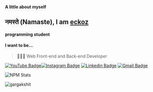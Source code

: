 #### A little about myself

## नमस्ते (Namaste), I am [eckoz](http://eckoz.xyz/?=github)

#### programming student

#### I want to be...

> 👨🏻‍💻 Web Front-end and Back-end Developer

[![YouTube Badge](https://img.shields.io/badge/-@eckoz%20144-c4302b?style=flat-square&labelColor=c4302b&logo=youtube&logoColor=white&link=https://www.youtube.com/channel/UCZ4o7b09PQZfpSH9xf45g6g)](https://www.youtube.com/channel/UCZ4o7b09PQZfpSH9xf45g6g)[![Instagram Badge](https://img.shields.io/badge/-@eckoz144-F44747?style=flat-square&labelColor=F44747&logo=instagram&logoColor=white&link=https://instagram.com/eckoz144/)](https://instagram.com/eckoz144) [![Linkedin Badge](https://img.shields.io/badge/-eckoz144-blue?style=flat-square&logo=Linkedin&logoColor=white&link=https://www.linkedin.com/in/kaleb-boschi-74280b225/)](https://www.linkedin.com/in/kaleb-boschi-74280b225/)
[![Gmail Badge](https://img.shields.io/badge/-eckoz444@gmail.com-c14438?style=flat-square&logo=Gmail&logoColor=white&link=mailto:eckoz444@gmail.com)](mailto:eckoz444@gmail.com)

<!-- This is taken from https://github.com/maddhruv/npm-statistics -->

![NPM Stats](https://img.shields.io/endpoint?url=https%3A%2F%2Fraw.githubusercontent.com%2Fmaddhruv%2Fnpm-statistics%2Fmaster%2Fstats.json)

<p align="rigth">
  <img
    src="https://komarev.com/ghpvc/?username=eckoz"
    alt="gargakshit"
  />
</p>
